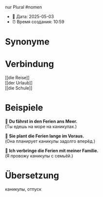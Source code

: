 nur Plural
#nomen
- 📍 Дата: 2025-05-03
- ⏰ Время создания: 10:59
# Synonyme

# Verbindung 
[[die Reise]]  
[[der Urlaub]]  
[[die Schule]]
# Beispiele
🔹 **Du fährst in den Ferien ans Meer.**  
(Ты едешь на море на каникулах.)

🔹 **Sie plant die Ferien lange im Voraus.**  
(Она планирует каникулы задолго вперёд.)

🔹 **Ich verbringe die Ferien mit meiner Familie.**  
(Я провожу каникулы с семьёй.)
# Übersetzung
каникулы, отпуск